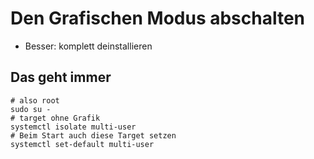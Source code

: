 # Den Grafischen Modus abschalten 

  * Besser: komplett deinstallieren

## Das geht immer 

```
# also root
sudo su -
# target ohne Grafik 
systemctl isolate multi-user
# Beim Start auch diese Target setzen
systemctl set-default multi-user
```

